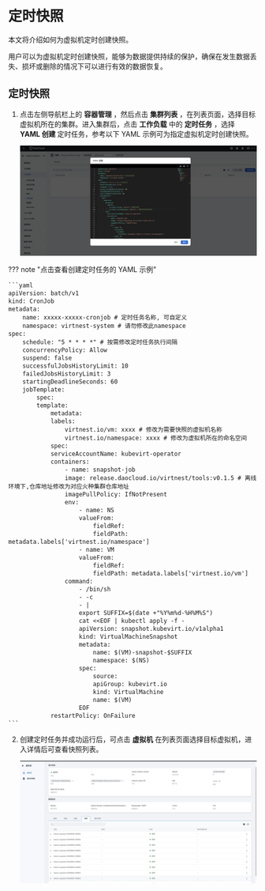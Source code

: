 # 定时快照

本文将介绍如何为虚拟机定时创建快照。

用户可以为虚拟机定时创建快照，能够为数据提供持续的保护，确保在发生数据丢失、损坏或删除的情况下可以进行有效的数据恢复。

## 定时快照

1. 点击左侧导航栏上的 __容器管理__ ，然后点击 __集群列表__ ，在列表页面，选择目标虚拟机所在的集群。进入集群后，点击 __工作负载__ 中的 __定时任务__ ，选择 __YAML 创建__ 定时任务，参考以下 YAML 示例可为指定虚拟机定时创建快照。

    ![yaml创建定时任务](../images/cronjob.jpg)

??? note "点击查看创建定时任务的 YAML 示例"

    ```yaml
    apiVersion: batch/v1
    kind: CronJob
    metadata:
        name: xxxxx-xxxxx-cronjob # 定时任务名称, 可自定义
        namespace: virtnest-system # 请勿修改此namespace
    spec:
        schedule: "5 * * * *" # 按需修改定时任务执行间隔
        concurrencyPolicy: Allow
        suspend: false
        successfulJobsHistoryLimit: 10
        failedJobsHistoryLimit: 3
        startingDeadlineSeconds: 60
        jobTemplate:
            spec:
            template:
                metadata:
                labels:
                    virtnest.io/vm: xxxx # 修改为需要快照的虚拟机名称
                    virtnest.io/namespace: xxxx # 修改为虚拟机所在的命名空间
                spec:
                serviceAccountName: kubevirt-operator
                containers:
                    - name: snapshot-job
                    image: release.daocloud.io/virtnest/tools:v0.1.5 # 离线环境下,仓库地址修改为对应火种集群仓库地址
                    imagePullPolicy: IfNotPresent
                    env:
                        - name: NS
                        valueFrom:
                            fieldRef:
                            fieldPath: metadata.labels['virtnest.io/namespace']
                        - name: VM
                        valueFrom:
                            fieldRef:
                            fieldPath: metadata.labels['virtnest.io/vm']
                    command:
                        - /bin/sh
                        - -c
                        - |
                        export SUFFIX=$(date +"%Y%m%d-%H%M%S")
                        cat <<EOF | kubectl apply -f -
                        apiVersion: snapshot.kubevirt.io/v1alpha1
                        kind: VirtualMachineSnapshot
                        metadata:
                            name: $(VM)-snapshot-$SUFFIX
                            namespace: $(NS)
                        spec:
                            source:
                            apiGroup: kubevirt.io
                            kind: VirtualMachine
                            name: $(VM)
                        EOF
                restartPolicy: OnFailure
    ```
2. 创建定时任务并成功运行后，可点击 __虚拟机__ 在列表页面选择目标虚拟机，进入详情后可查看快照列表。

    ![定时快照](../images/snapshot.jpg)